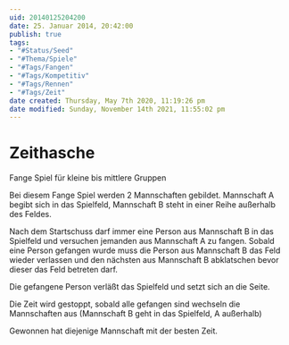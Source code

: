 ```yaml
---
uid: 20140125204200
date: 25. Januar 2014, 20:42:00
publish: true
tags:
- "#Status/Seed"
- "#Thema/Spiele"
- "#Tags/Fangen"
- "#Tags/Kompetitiv"
- "#Tags/Rennen"
- "#Tags/Zeit"
date created: Thursday, May 7th 2020, 11:19:26 pm
date modified: Sunday, November 14th 2021, 11:55:02 pm
---
```


# Zeithasche

Fange Spiel für kleine bis mittlere Gruppen

Bei diesem Fange Spiel werden 2 Mannschaften gebildet. Mannschaft A begibt sich in das Spielfeld, Mannschaft B steht in einer Reihe außerhalb des Feldes.

Nach dem Startschuss darf immer eine Person aus Mannschaft B in das Spielfeld und versuchen jemanden aus Mannschaft A zu fangen. Sobald eine Person gefangen wurde muss die Person aus Mannschaft B das Feld wieder verlassen und den nächsten aus Mannschaft B abklatschen bevor dieser das Feld betreten darf.

Die gefangene Person verläßt das Spielfeld und setzt sich an die Seite.

Die Zeit wird gestoppt, sobald alle gefangen sind wechseln die Mannschaften aus (Mannschaft B geht in das Spielfeld, A außerhalb)

Gewonnen hat diejenige Mannschaft mit der besten Zeit.

